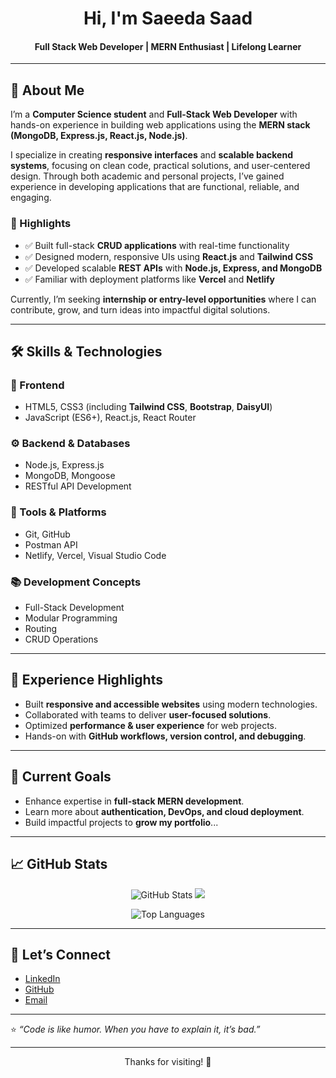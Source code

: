 <!-- GitHub Profile README -->

<h1 align="center"> Hi, I'm Saeeda Saad</h1>
<h4 align="center">Full Stack Web Developer | MERN Enthusiast | Lifelong Learner</h4>

---

## 🌟 About Me  

I’m a **Computer Science student** and **Full-Stack Web Developer** with hands-on experience in building web applications using the **MERN stack (MongoDB, Express.js, React.js, Node.js)**.  

I specialize in creating **responsive interfaces** and **scalable backend systems**, focusing on clean code, practical solutions, and user-centered design. Through both academic and personal projects, I’ve gained experience in developing applications that are functional, reliable, and engaging.  

### 🔑 Highlights  
- ✅ Built full-stack **CRUD applications** with real-time functionality  
- ✅ Designed modern, responsive UIs using **React.js** and **Tailwind CSS**  
- ✅ Developed scalable **REST APIs** with **Node.js, Express, and MongoDB**  
- ✅ Familiar with deployment platforms like **Vercel** and **Netlify**  

Currently, I’m seeking **internship or entry-level opportunities** where I can contribute, grow, and turn ideas into impactful digital solutions.  

---

## 🛠 Skills & Technologies  

### 🎨 Frontend  
- HTML5, CSS3 (including **Tailwind CSS**, **Bootstrap**, **DaisyUI**)  
- JavaScript (ES6+), React.js, React Router  

### ⚙️ Backend & Databases  
- Node.js, Express.js  
- MongoDB, Mongoose  
- RESTful API Development  

### 🧰 Tools & Platforms  
- Git, GitHub  
- Postman API  
- Netlify, Vercel, Visual Studio Code  

### 📚 Development Concepts  
- Full-Stack Development  
- Modular Programming  
- Routing  
- CRUD Operations  

---

## 📌 Experience Highlights  

- Built **responsive and accessible websites** using modern technologies.  
- Collaborated with teams to deliver **user-focused solutions**.  
- Optimized **performance & user experience** for web projects.  
- Hands-on with **GitHub workflows, version control, and debugging**.  

---

## 🚀 Current Goals  

- Enhance expertise in **full-stack MERN development**.  
- Learn more about **authentication, DevOps, and cloud deployment**.  
- Build impactful projects to **grow my portfolio**...  

---

## 📈 GitHub Stats  

<p align="center">
  <img src="https://github-readme-stats.vercel.app/api?username=saeedasaad&show_icons=true&theme=tokyonight" alt="GitHub Stats" />
  <img src="https://streak-stats.vercel.app?user=saeedasaad&theme=tokyonight" />

</p>

<p align="center">
  <img src="https://github-readme-stats.vercel.app/api/top-langs/?username=saeedasaad&layout=compact&theme=tokyonight" alt="Top Languages" />
</p>


---

## 🤝 Let’s Connect  

- [LinkedIn](https://www.linkedin.com/in/saeeda-saad-webdeveloper/)  
- [GitHub](https://github.com/saeedasaad)  
- [Email](saeeda23saad@gmail.com)  

---

⭐️ _“Code is like humor. When you have to explain it, it’s bad.”_  

---

<p align="center">Thanks for visiting! 🚀</p>


